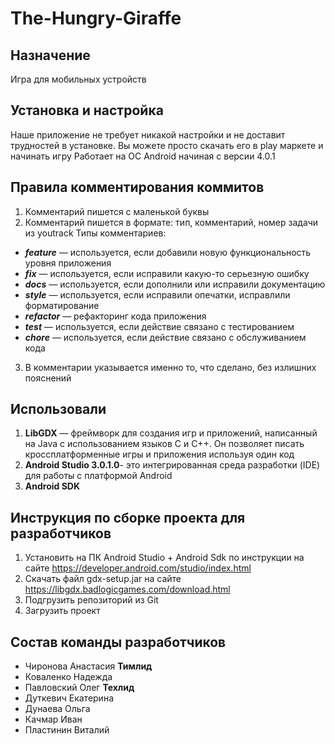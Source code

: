 # The-Hungry-Giraffe

Назначение
-----------
Игра для мобильных устройств

Установка и настройка
---------------------
Наше приложение не требует никакой настройки и не доставит трудностей в установке. 
Вы можете просто скачать его в play маркете и начинать игру
Работает на ОС Android начиная с версии 4.0.1

Правила комментирования коммитов
--------------------------------
1. Комментарий пишется с маленькой буквы
2. Комментарий пишется в формате: тип, комментарий, номер задачи из youtrack
Типы комментариев:
  * ***feature*** — используется, если добавили новую функциональность уровня приложения 
  * ***fix*** — используется, если исправили какую-то серьезную ошибку
  * ***docs*** — используется, если дополнили или исправили документацию 
  * ***style*** — используется, если исправили опечатки, исправлили форматирование 
  * ***refactor*** — рефакторинг кода приложения 
  * ***test*** — используется, если действие связано с тестированием 
  * ***chore*** — используется, если действие связано с обслуживанием кода
3. В комментарии указывается именно то, что сделано, без излишних пояснений

Использовали
------------
1. **LibGDX** — фреймворк для создания игр и приложений, написанный на Java с использованием языков C и C++.
Он позволяет писать кроссплатформенные игры и приложения используя один код
2. **Android Studio 3.0.1.0**- это интегрированная среда разработки (IDE) для работы с платформой Android
3. **Android SDK**

Инструкция по сборке проекта для разработчиков
----------------------------------------------
1. Установить на ПК Android Studio + Android Sdk по инструкции на сайте <https://developer.android.com/studio/index.html>
2. Скачать файл gdx-setup.jar на сайте <https://libgdx.badlogicgames.com/download.html>
3. Подгрузить репозиторий из Git
4. Загрузить проект

Состав команды разработчиков
------
* Чиронова Анастасия **Тимлид**
* Коваленко Надежда
* Павловский Олег  **Техлид**
* Дуткевич Екатерина
* Дунаева Ольга
* Качмар Иван
* Пластинин Виталий
